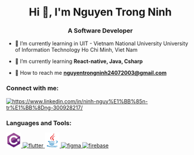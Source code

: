 <h1 align="center">Hi 👋, I'm Nguyen Trong Ninh</h1>
<h3 align="center">A Software Developer</h3>

- 🔭 I’m currently learning in UIT - Vietnam National University University of Information Technology Ho Chi Minh, Viet Nam
  
- 🌱 I’m currently learning **React-native, Java, Csharp**

- 🦉 How to reach me **nguyentrongninh24072003@gmail.com**

<h3 align="left">Connect with me:</h3>
<p align="left">
    <a href="https://www.linkedin.com/in/ninhnguyentrong/" target="blank">
        <img align="center" src="https://raw.githubusercontent.com/rahuldkjain/github-profile-readme-generator/master/src/images/icons/Social/linked-in-alt.svg" 
          alt="https://www.linkedin.com/in/ninh-nguy%E1%BB%85n-tr%E1%BB%8Dng-300928217/" height="30" width="40" />
    </a>
</p>

<h3 align="left">Languages and Tools:</h3>
<p align="left"> 
    <a href="https://www.w3schools.com/cs/" target="_blank" rel="noreferrer"> 
        <img src="https://raw.githubusercontent.com/devicons/devicon/master/icons/csharp/csharp-original.svg" alt="csharp" width="40" height="40"/> 
    </a> 
    <a href="https://flutter.dev" target="_blank" rel="noreferrer"> 
        <img src="https://www.vectorlogo.zone/logos/flutterio/flutterio-icon.svg" alt="flutter" width="40" height="40"/> 
    </a> 
    <a href="https://www.java.com" target="_blank" rel="noreferrer"> 
        <img src="https://raw.githubusercontent.com/devicons/devicon/master/icons/java/java-original.svg" alt="java" width="40" height="40"/> 
        </a> 
    <a href="https://www.figma.com/" target="_blank" rel="noreferrer"> 
        <img src="https://www.vectorlogo.zone/logos/figma/figma-icon.svg" alt="figma" width="40" height="40"/> 
    </a> 
    <a href="https://firebase.google.com/" target="_blank" rel="noreferrer"> 
        <img src="https://www.vectorlogo.zone/logos/firebase/firebase-icon.svg" alt="firebase" width="40" height="40"/> 
    </a> 
</p>

